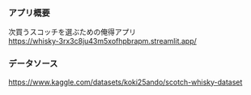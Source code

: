 ### アプリ概要
次買うスコッチを選ぶための俺得アプリ  
https://whisky-3rx3c8ju43m5xofhpbrapm.streamlit.app/

### データソース
https://www.kaggle.com/datasets/koki25ando/scotch-whisky-dataset